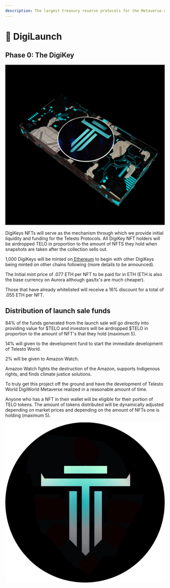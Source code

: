```yaml
---
description: The largest treasury reserve protocols for the Metaverse on Celo network
---
```


# 🚀 DigiLaunch

## Phase 0: The DigiKey

![](.gitbook/assets/DigiKey.png)

DigiKeys NFTs will serve as the mechanism through which we provide initial liquidity and funding for the Telesto Protocols. All DigiKey NFT holders will be airdropped TELO in proportion to the amount of NFTS they hold when snapshots are taken after the collection sells out.

1,000 DigiKeys will be minted on[ Ethereum](https://telesto.money) to begin with other DigiKeys being minted on other chains following (more details to be announced).

The Initial mint price of .077 ETH per NFT to be paid for in ETH (ETH is also the base currency on Aurora although gas/tx's are much cheaper).&#x20;

Those that have already whitelisted will receive a 16% discount for a total of .055 ETH per NFT.&#x20;

## Distribution of launch sale funds

84% of the funds generated from the launch sale will go directly into providing value for $TELO and  investors will be airdropped $TELO in proportion to the amount of NFT's that they hold (maximum 5).

14% will given to the development fund to start the immediate development of Telesto World.

2% will be given to Amazon Watch.

Amazon Watch fights the destruction of the Amazon, supports Indigenous rights, and finds climate justice solutions.&#x20;

To truly get this project off the ground and have the development of Telesto World DigiWorld Metaverse realized in a reasonable amount of time.

Anyone who has a NFT in their wallet will be eligible for their portion of TELO tokens. The amount of tokens distributed will be dynamically adjusted depending on market prices and depending on the amount of NFTs one is holding (maximum 5).&#x20;





![](.gitbook/assets/tethys.png)
